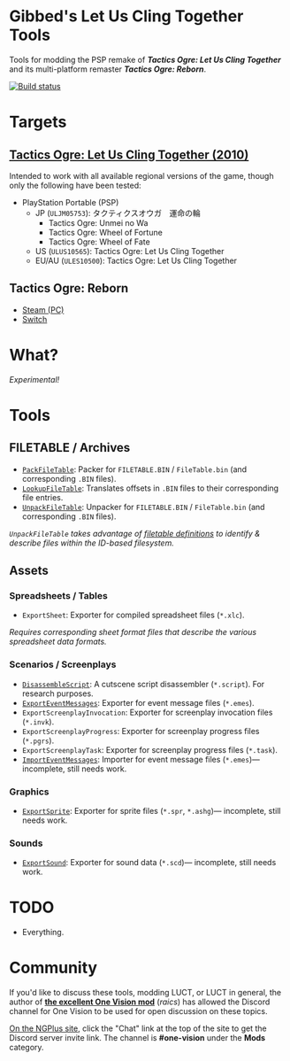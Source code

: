 # Gibbed's Let Us Cling Together Tools

Tools for modding the PSP remake of **_Tactics Ogre: Let Us Cling Together_** and its multi-platform remaster **_Tactics Ogre: Reborn_**.

[![Build status](https://ci.appveyor.com/api/projects/status/9cl2i5x0j2rlwgih/branch/main?svg=true)](https://ci.appveyor.com/project/gibbed/gibbed-letusclingtogether/branch/main)

# Targets

## [Tactics Ogre: Let Us Cling Together (2010)](https://en.wikipedia.org/wiki/Tactics_Ogre%3A_Let_Us_Cling_Together_%282010_video_game%29)

Intended to work with all available regional versions of the game, though only the following have been tested:

* PlayStation Portable (PSP)
    * JP (`ULJM05753`): タクティクスオウガ　運命の輪
        * Tactics Ogre: Unmei no Wa
        * Tactics Ogre: Wheel of Fortune
        * Tactics Ogre: Wheel of Fate
    * US (`ULUS10565`): Tactics Ogre: Let Us Cling Together
    * EU/AU (`ULES10500`): Tactics Ogre: Let Us Cling Together

## Tactics Ogre: Reborn

* [Steam (PC)](https://store.steampowered.com/app/1451090/Tactics_Ogre_Reborn/)
* [Switch](https://www.nintendo.com/store/products/tactics-ogre-reborn-switch/)

# What?

*Experimental!*

# Tools

## FILETABLE / Archives

* [`PackFileTable`](projects/Gibbed.LetUsClingTogether.PackFileTable): Packer for `FILETABLE.BIN` / `FileTable.bin` (and corresponding `.BIN` files).
* [`LookupFileTable`](projects/Gibbed.LetUsClingTogether.LookupFileTable): Translates offsets in `.BIN` files to their corresponding file entries.
* [`UnpackFileTable`](projects/Gibbed.LetUsClingTogether.UnpackFileTable): Unpacker for `FILETABLE.BIN` / `FileTable.bin` (and corresponding `.BIN` files).

_`UnpackFileTable` takes advantage of [filetable definitions](configs) to identify & describe files within the ID-based filesystem._

## Assets

### Spreadsheets / Tables

* `ExportSheet`: Exporter for compiled spreadsheet files (`*.xlc`).

_Requires corresponding sheet format files that describe the various spreadsheet data formats._

### Scenarios / Screenplays

* [`DisassembleScript`](projects/Gibbed.LetUsClingTogether.DisassembleScript): A cutscene script disassembler (`*.script`). For research purposes.
* [`ExportEventMessages`](projects/Gibbed.LetUsClingTogether.ExportEventMessages): Exporter for event message files (`*.emes`).
* `ExportScreenplayInvocation`: Exporter for screenplay invocation files (`*.invk`).
* `ExportScreenplayProgress`: Exporter for screenplay progress files (`*.pgrs`).
* `ExportScreenplayTask`: Exporter for screenplay progress files (`*.task`).
* [`ImportEventMessages`](projects/Gibbed.LetUsClingTogether.ImportEventMessages): Importer for event message files (`*.emes`)— incomplete, still needs work.

### Graphics

* [`ExportSprite`](projects/Gibbed.LetUsClingTogether.ExportSprite): Exporter for sprite files (`*.spr`, `*.ashg`)— incomplete, still needs work.

### Sounds

* [`ExportSound`](projects/Gibbed.LetUsClingTogether.ExportSound): Exporter for sound data (`*.scd`)— incomplete, still needs work.

# TODO

* Everything.

# Community

If you'd like to discuss these tools, modding LUCT, or LUCT in general, the author of **[the excellent One Vision mod](http://ngplus.net/index.php?/files/file/43-tactics-ogre-one-vision/)** (*raics*) has allowed the Discord channel for One Vision to be used for open discussion on these topics.

[On the NGPlus site](http://ngplus.net/), click the "Chat" link at the top of the site to get the Discord server invite link. The channel is **#one-vision** under the **Mods** category.
